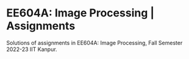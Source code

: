 # EE604A: Image Processing | Assignments

Solutions of assignments in EE604A: Image Processing, Fall Semester 2022-23 IIT Kanpur.

